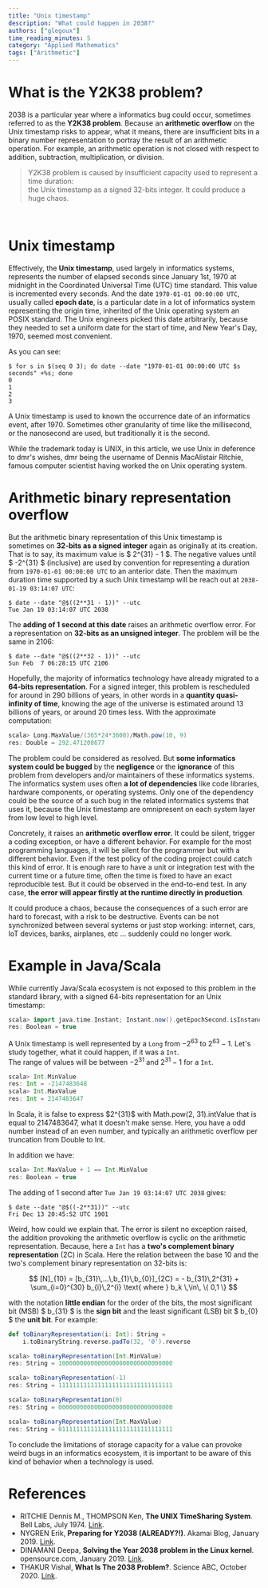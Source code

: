 ```yaml
---
title: "Unix timestamp"
description: "What could happen in 2038?"
authors: ["glegoux"]
time_reading_minutes: 5
category: "Applied Mathematics"
tags: ["Arithmetic"]
---
```


# What is the Y2K38 problem? 

2038 is a particular year where a informatics bug could occur, sometimes referred to as the **Y2K38 problem**. 
Because an **arithmetic overflow** on the Unix timestamp risks to appear, what it means, there are insufficient bits in a 
binary number representation to portray the result of an arithmetic operation. For example, an arithmetic operation 
is not closed with respect to addition, subtraction, multiplication, or division.  

> Y2K38 problem is caused by insufficient capacity used to represent a time duration:  
> the Unix timestamp as a signed 32-bits integer. It could produce a huge chaos.

&nbsp;

# Unix timestamp

Effectively, the **Unix timestamp**, used largely in informatics systems, represents the number of
elapsed seconds since January 1st, 1970 at midnight in the Coordinated Universal Time (UTC) time standard.
This value is incremented every seconds. And the date `1970-01-01 00:00:00 UTC`, usually called **epoch date**, 
is a particular date in a lot of informatics system representing the origin time, inherited of the Unix operating system
an POSIX standard. The Unix engineers picked this date arbitrarily, because they needed to set a uniform date for the start of time, 
and New Year's Day, 1970, seemed most convenient.

As you can see:

~~~ terminal
$ for s in $(seq 0 3); do date --date "1970-01-01 00:00:00 UTC $s seconds" +%s; done
0
1
2
3
~~~

A Unix timestamp is used to known the occurrence date of an informatics event, after 1970. Sometimes other 
granularity of time like the millisecond, or the nanosecond are used, but traditionally it is the second. 

<div class="info">
While the trademark today is UNIX, in this article, we use Unix in deference to dmr's wishes, dmr being the 
username of Dennis MacAlistair Ritchie, famous computer scientist having worked the on Unix operating system.
</div>

# Arithmetic binary representation overflow

But the arithmetic binary representation of this Unix timestamp is sometimes on **32-bits as a signed integer** again as 
originally at its creation. That is to say, its maximum value is $ 2^{31} - 1 $. The negative values until $ -2^{31} 
$ (inclusive) are used by convention for representing a duration from `1970-01-01 00:00:00 UTC` to an anterior date. 
Then the maximum duration time supported by a such Unix timestamp will be reach out at `2038-01-19 03:14:07 UTC`:

~~~ terminal
$ date --date "@$((2**31 - 1))" --utc
Tue Jan 19 03:14:07 UTC 2038
~~~

The **adding of 1 second at this date** raises an arithmetic overflow error. For a representation on **32-bits 
as an unsigned integer**. The problem will be the same in 2106:

~~~ terminal
$ date --date "@$((2**32 - 1))" --utc
Sun Feb  7 06:28:15 UTC 2106
~~~

Hopefully, the majority of informatics technology have already migrated to a **64-bits representation**. For a signed integer,
this problem is rescheduled for around in 290 billions of years, in other words in a **quantity quasi-infinity of time**, knowing the 
age of the universe is estimated around 13 billions of years, or around 20 times less. With the approximate computation:

~~~ scala
scala> Long.MaxValue/(365*24*3600)/Math.pow(10, 9)
res: Double = 292.471208677
~~~

The problem could be considered as resolved. But **some informatics system could be bugged** by the **negligence** or the **ignorance** of this problem 
from developers and/or maintainers of these informatics systems. The informatics system uses often **a lot of dependencies** like code libraries, 
hardware components, or operating systems. Only one of the dependency could be the source of a such bug in the related informatics systems that uses it, 
because the Unix timestamp are omnipresent on each system layer from low level to high level. 

Concretely, it raises an **arithmetic overflow error**. It could be silent, trigger a coding exception, or have a different behavior.
For example for the most programming languages, it will be silent for the programmer but with a different behavior. 
Even if the test policy of the coding project could catch this kind of error. It is enough rare to have a unit or integration test 
with the current time or a future time, often the time is fixed to have an exact reproducible test. But it could be observed in 
the end-to-end test. In any case, **the error will appear firstly at the runtime directly in production**. 

It could produce a chaos, because the consequences of a such error are hard to forecast, with a risk to be destructive.
Events can be not synchronized between several systems or just stop working: internet, cars, IoT devices, banks, airplanes, etc ... 
suddenly could no longer work.

# Example in Java/Scala 

While currently Java/Scala ecosystem is not exposed to this problem in the standard library, 
with a signed 64-bits representation for an Unix timestamp:

~~~ scala
scala> import java.time.Instant; Instant.now().getEpochSecond.isInstanceOf[Long]
res: Boolean = true
~~~

A Unix timestamp is well represented by a `Long` from $-2^{63}$ to $2^{63} - 1$. Let's study together, what it could happen, if it was a `Int`.  
The range of values will be between $-2^{31}$ and $2^{31} - 1$ for a `Int`.

~~~ scala
scala> Int.MinValue
res: Int = -2147483648
scala> Int.MaxValue
res: Int = 2147483647
~~~

<div class="warning">
In Scala, it is false to express $2^{31}$ with Math.pow(2, 31).intValue that is equal to 2147483647, what it doesn't make sense.
Here, you have a odd number instead of an even number, and typically an arithmetic overflow per truncation from Double to Int.
</div>

In addition we have:

~~~ scala
scala> Int.MaxValue + 1 == Int.MinValue
res: Boolean = true
~~~

The adding of 1 second after `Tue Jan 19 03:14:07 UTC 2038` gives:

~~~ terminal
$ date --date "@$((-2**31))" --utc
Fri Dec 13 20:45:52 UTC 1901
~~~

Weird, how could we explain that. The error is silent no exception raised, the addition provoking the arithmetic overflow is cyclic on the 
arithmetic representation. Because, here a `Int` has a **two's complement binary representation** (2C) in Scala.
Here the relation between the base 10 and the two's complement binary representation on 32-bits is:

$$ [N]_{10} = [b_{31}\,...\,b_{1}\,b_{0}]_{2C} = - b_{31}\,2^{31} + \sum_{i=0}^{30} b_{i}\,2^{i} \text{ where } b_k \,\in\, \{ 0,1 \} $$

with the notation **little endian** for the order of the bits, the most significant bit (MSB) $ b_{31} $ is the **sign bit** 
and the least significant (LSB) bit $ b_{0} $ the **unit bit**. For example:

~~~ scala
def toBinaryRepresentation(i: Int): String =
    i.toBinaryString.reverse.padTo(32, '0').reverse

scala> toBinaryRepresentation(Int.MinValue)
res: String = 10000000000000000000000000000000

scala> toBinaryRepresentation(-1)
res: String = 11111111111111111111111111111111

scala> toBinaryRepresentation(0)
res: String = 00000000000000000000000000000000

scala> toBinaryRepresentation(Int.MaxValue)
res: String = 01111111111111111111111111111111
~~~

To conclude the limitations of storage capacity for a value can provoke weird bugs in an informatics ecosystem, 
it is important to be aware of this kind of behavior when a technology is used.

# References

* RITCHIE Dennis M., THOMPSON Ken, **The UNIX TimeSharing System**. Bell Labs, July 1974. [Link](https://dsf.berkeley.edu/cs262/unix.pdf).
* NYGREN Erik, **Preparing for Y2038 (ALREADY?!)**. Akamai Blog, January 2019. [Link](https://blogs.akamai.com/2019/01/preparing-for-y2038-already.html).
* DINAMANI Deepa, **Solving the Year 2038 problem in the Linux kernel**. opensource.com, January 2019. [Link](https://opensource.com/article/19/1/year2038-problem-linux-kernel).
* THAKUR Vishal, **What Is The 2038 Problem?**. Science ABC, October 2020. [Link](https://www.scienceabc.com/innovation/what-is-the-2038-problem.html).
